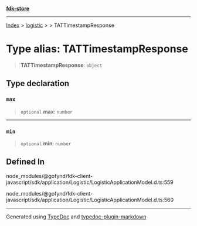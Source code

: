 [**fdk-store**](../../../README.md)
***

[Index](../../../API.md) > [logistic](../../README.md) > [<internal>](../README.md) > TATTimestampResponse

# Type alias: TATTimestampResponse

> **TATTimestampResponse**: `object`

## Type declaration

### `max`

> `optional` **max**: `number`

***

### `min`

> `optional` **min**: `number`

## Defined In

node\_modules/@gofynd/fdk-client-javascript/sdk/application/Logistic/LogisticApplicationModel.d.ts:559

node\_modules/@gofynd/fdk-client-javascript/sdk/application/Logistic/LogisticApplicationModel.d.ts:560

***
Generated using [TypeDoc](https://typedoc.org/) and [typedoc-plugin-markdown](https://www.npmjs.com/package/typedoc-plugin-markdown)
